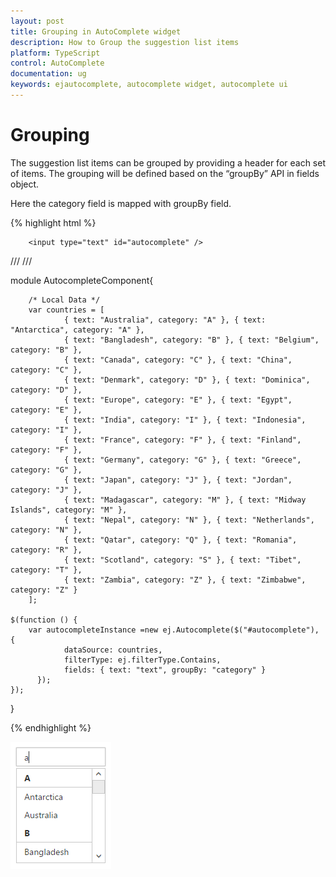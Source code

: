 ```yaml
---
layout: post
title: Grouping in AutoComplete widget
description: How to Group the suggestion list items
platform: TypeScript
control: AutoComplete
documentation: ug
keywords: ejautocomplete, autocomplete widget, autocomplete ui
---
```


# Grouping

The suggestion list items can be grouped by providing a header for each set of items. The grouping will be defined based on the “groupBy” API in fields object.

Here the category field is mapped with groupBy field.

{% highlight html %}

        
        <input type="text" id="autocomplete" />
        
/// <reference path="tsfiles/jquery.d.ts" />
/// <reference path="tsfiles/ej.web.all.d.ts" />

module AutocompleteComponent{
        
        /* Local Data */
        var countries = [
                { text: "Australia", category: "A" }, { text: "Antarctica", category: "A" },
                { text: "Bangladesh", category: "B" }, { text: "Belgium", category: "B" },
                { text: "Canada", category: "C" }, { text: "China", category: "C" },
                { text: "Denmark", category: "D" }, { text: "Dominica", category: "D" },
                { text: "Europe", category: "E" }, { text: "Egypt", category: "E" },
                { text: "India", category: "I" }, { text: "Indonesia", category: "I" },
                { text: "France", category: "F" }, { text: "Finland", category: "F" },
                { text: "Germany", category: "G" }, { text: "Greece", category: "G" },
                { text: "Japan", category: "J" }, { text: "Jordan", category: "J" },
                { text: "Madagascar", category: "M" }, { text: "Midway Islands", category: "M" },
                { text: "Nepal", category: "N" }, { text: "Netherlands", category: "N" },
                { text: "Qatar", category: "Q" }, { text: "Romania", category: "R" },
                { text: "Scotland", category: "S" }, { text: "Tibet", category: "T" },
                { text: "Zambia", category: "Z" }, { text: "Zimbabwe", category: "Z" }
        ];
        
    $(function () {        
        var autocompleteInstance =new ej.Autocomplete($("#autocomplete"), {  
                dataSource: countries, 
                filterType: ej.filterType.Contains,
                fields: { text: "text", groupBy: "category" } 
          });
    });
} 




{% endhighlight %}

![](grouping_images\grouping_img1.png)

